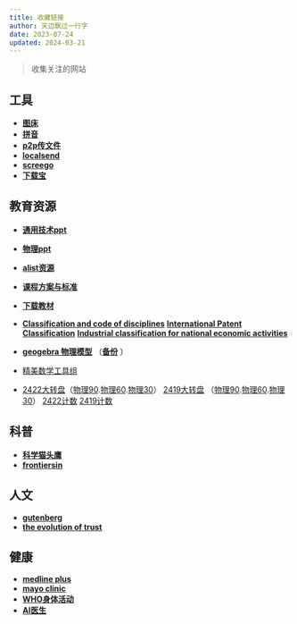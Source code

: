 ```yaml
---
title: 收藏链接
author: 天边飘过一行字
date: 2023-07-24
updated: 2024-03-21
---
```


> 收集关注的网站
## 工具
- __[图床](https://picx.ccsyue.com/)__
- __[拼音](http://da.ccsyue.com/it/pinyin/)__
- __[p2p传文件](https://pairdrop.net)__ 
- __[localsend](https://localsend.org/zh-CN/download)__ 
- __[screego](https://app.screego.net/?room=)__ 
- __[下载宝](http://yuancheng.xiazaibao.xunlei.com/)__ 

## 教育资源
- __[通用技术ppt](https://hj2z-my.sharepoint.com/:f:/p/houjie/EhKB8floyRVPtdnpAedk-CcBVfoqAAN6eZ2N_2BFBwdCNQ?e=bUknTl)__   
- __[物理ppt]( https://hj2z-my.sharepoint.com/:f:/p/houjie/ElV4bJm5fxxMvdHaejg_Z8kBcVIdc353t-QkmdRX0SsZjA?e=4Igman)__   
- __[alist资源](https://alist.ccsyue.com/ali-j%E9%80%9A%E7%94%A8)__  
- __[课程方案与标准](https://www.ictr.edu.cn/download_center/put.html)__ 
- __[下载教材](https://www.bilibili.com/opus/914938998865002497 "打开教程链接：将参数中的contentType改成 x_url ，catalogType改成 elecedu")__ 
- __[Classification and code of disciplines](http://da.ccsyue.com/it/markmap/full.html#?d=http://da.ccsyue.com/te/1/ipc/index.md)__    __[International Patent Classification](https://ipc.incopat.com/index "https://ipcpub.wipo.int/")__    __[Industrial classification for national economic activities](http://da.ccsyue.com/it/markmap/full.html#?d=http://da.ccsyue.com/te/1/activities/index.md)__
- __[geogebra 物理模型](https://ggb123.cn/m/phhgubfg)__ （__[备份](https://www.geogebra.org/m/uj3qtxkz)__ ）
- [精美数学工具组](https://www.desmos.com)

- [2422大转盘](https://tinydecisions.app/en/decisions/0195524c-84b6-73eb-bc99-1cd2a990d003)（[物理90](https://tinydecisions.app/en/decisions/01955568-6c04-78c1-a492-e7ef138180b4).[物理60](https://tinydecisions.app/en/decisions/01955574-5dad-7a2d-9b15-2a616241c66e).[物理30](https://tinydecisions.app/en/decisions/01955574-d628-7716-a912-c331cc568fe1)）    [2419大转盘](https://tinydecisions.app/en/decisions/01955577-b1ca-723b-bf2d-a34cb35f4e40) （[物理90](https://tinydecisions.app/en/decisions/01955575-2f0f-7958-b5fd-de89b12ad1a7).[物理60](https://tinydecisions.app/en/decisions/01955575-c908-7997-ac5e-12095568d113).[物理30](https://tinydecisions.app/en/decisions/01955576-2a11-7e87-aef7-88005cdb5556)）    [2422计数](https://0config.ccsyue.com/0config/22/)    [2419计数](https://0config.ccsyue.com/0config/19/)

## 科普
- __[科学猫头鹰](https://sciowl.us)__
- __[frontiersin](https://kids.frontiersin.org/)__

## 人文
- __[gutenberg](https://www.gutenberg.org/)__
- __[the evolution of trust](https://ncase.me/trust/)__

## 健康
- __[medline plus](https://medlineplus.gov/)__
- __[mayo clinic](https://www.mayoclinic.org/)__
- __[WHO身体活动](https://www.who.int/zh/news-room/fact-sheets/detail/physical-activity)__
- __[AI医生](https://aidoctor.world/)__

<script src="https://giscus.app/client.js"
	data-repo="tarenaexit/mkdocs-merterial-garden"
	data-repo-id="RR_kgDOL4wNPw"
	data-mapping="number"
	data-term="2"
	data-reactions-enabled="1"
	data-emit-metadata="0"
	data-input-position="bottom"
	data-theme="light"
	data-lang="zh-CN"
	crossorigin="anonymous"
	async>
</script>
